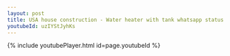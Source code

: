 ```yaml
---
layout: post
title: USA house construction - Water heater with tank whatsapp status
youtubeId: uzIYStJyhKs
---
```


{% include youtubePlayer.html id=page.youtubeId %}
